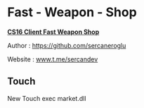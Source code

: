 # Fast - Weapon - Shop
<strong><u>CS16 Client Fast Weapon Shop</u></strong><br>

Author : https://github.com/sercaneroglu <br>

Website : www.t.me/sercandev <br>

## Touch 
New Touch exec market.dll